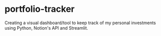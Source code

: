 # portfolio-tracker
Creating a visual dashboard/tool to keep track of my personal investments using Python, Notion's API and Streamlit.

